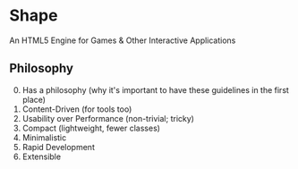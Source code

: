 Shape
=====

An HTML5 Engine for Games &amp; Other Interactive Applications 

## Philosophy 
0. Has a philosophy (why it's important to have these guidelines in the first place)
1. Content-Driven (for tools too)
2. Usability over Performance (non-trivial; tricky)
3. Compact (lightweight, fewer classes)
4. Minimalistic
5. Rapid Development
6. Extensible